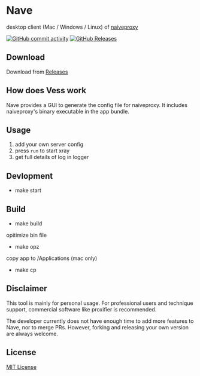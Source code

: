 # Nave

desktop client (Mac / Windows / Linux) of [naiveproxy](https://github.com/klzgrad/naiveproxy)

[![GitHub commit activity](https://img.shields.io/github/commit-activity/m/ali322/nave)](https://github.com/ali322/nave/commits/master)
[![GitHub Releases](https://img.shields.io/github/downloads/ali322/nave/latest/total?logo=github)](https://github.com/ali322/nave/releases)

## Download

Download from [Releases](https://github.com/ali322/nave/releases)

## How does Vess work

Nave provides a GUI to generate the config file for naiveproxy. It includes naiveproxy's binary executable in the app bundle. 

## Usage

1. add your own server config
2. press `run` to start xray
3. get full details of log in logger

## Devlopment

- make start

## Build

- make build

opitimize bin file

- make opz 

copy app to /Applications (mac only)

- make cp

## Disclaimer

This tool is mainly for personal usage. For professional users and technique 
support, commercial software like proxifier is recommended.

The developer currently does not have enough time to add more features to Nave, nor to merge PRs. However, forking and releasing your own version are always welcome.


## License

[MIT License](http://en.wikipedia.org/wiki/MIT_License)